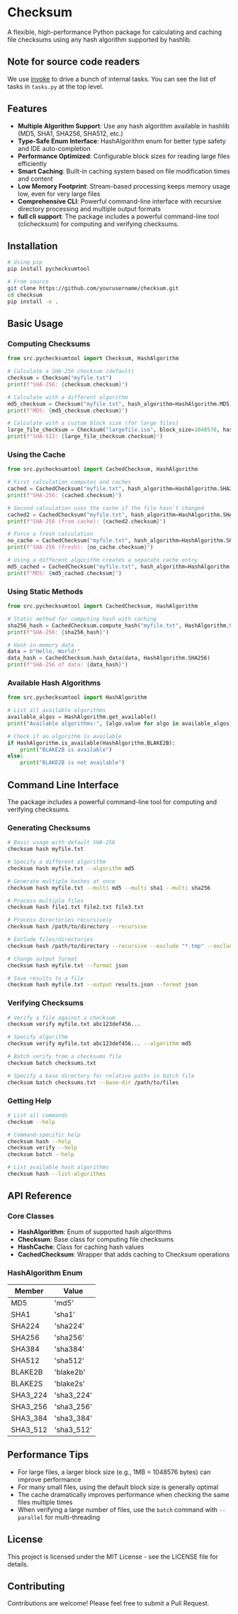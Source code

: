 # Checksum

A flexible, high-performance Python package for calculating and caching file checksums using any hash algorithm supported by hashlib.

## Note for source code readers
We use [invoke](https://docs.pyinvoke.org/en/stable/) to drive a bunch of internal tasks. 
You can see the list of tasks in `tasks.py` at the top level. 

## Features

- **Multiple Algorithm Support**: Use any hash algorithm available in hashlib (MD5, SHA1, SHA256, SHA512, etc.)
- **Type-Safe Enum Interface**: HashAlgorithm enum for better type safety and IDE auto-completion
- **Performance Optimized**: Configurable block sizes for reading large files efficiently
- **Smart Caching**: Built-in caching system based on file modification times and content
- **Low Memory Footprint**: Stream-based processing keeps memory usage low, even for very large files
- **Comprehensive CLI**: Powerful command-line interface with recursive directory processing and multiple output formats
- **full cli support**: The package includes a powerful command-line tool (clichecksum) for computing and verifying checksums.
## Installation

```bash
# Using pip
pip install pychecksumtool

# From source
git clone https://github.com/yourusername/checksum.git
cd checksum
pip install -e .
```

## Basic Usage

### Computing Checksums

```python
from src.pychecksumtool import Checksum, HashAlgorithm

# Calculate a SHA-256 checksum (default)
checksum = Checksum("myfile.txt")
print(f"SHA-256: {checksum.checksum}")

# Calculate with a different algorithm
md5_checksum = Checksum("myfile.txt", hash_algorithm=HashAlgorithm.MD5)
print(f"MD5: {md5_checksum.checksum}")

# Calculate with a custom block size (for large files)
large_file_checksum = Checksum("largefile.iso", block_size=1048576, hash_algorithm=HashAlgorithm.SHA512)
print(f"SHA-512: {large_file_checksum.checksum}")
```

### Using the Cache

```python
from src.pychecksumtool import CachedChecksum, HashAlgorithm

# First calculation computes and caches
cached = CachedChecksum("myfile.txt", hash_algorithm=HashAlgorithm.SHA256)
print(f"SHA-256: {cached.checksum}")

# Second calculation uses the cache if the file hasn't changed
cached2 = CachedChecksum("myfile.txt", hash_algorithm=HashAlgorithm.SHA256)
print(f"SHA-256 (from cache): {cached2.checksum}")

# Force a fresh calculation
no_cache = CachedChecksum("myfile.txt", hash_algorithm=HashAlgorithm.SHA256, use_cache=False)
print(f"SHA-256 (fresh): {no_cache.checksum}")

# Using a different algorithm creates a separate cache entry
md5_cached = CachedChecksum("myfile.txt", hash_algorithm=HashAlgorithm.MD5)
print(f"MD5: {md5_cached.checksum}")
```

### Using Static Methods

```python
from src.pychecksumtool import CachedChecksum, HashAlgorithm

# Static method for computing hash with caching
sha256_hash = CachedChecksum.compute_hash("myfile.txt", HashAlgorithm.SHA256)
print(f"SHA-256: {sha256_hash}")

# Hash in-memory data
data = b"Hello, World!"
data_hash = CachedChecksum.hash_data(data, HashAlgorithm.SHA256)
print(f"SHA-256 of data: {data_hash}")
```

### Available Hash Algorithms

```python
from src.pychecksumtool import HashAlgorithm

# List all available algorithms
available_algos = HashAlgorithm.get_available()
print("Available algorithms:", [algo.value for algo in available_algos])

# Check if an algorithm is available
if HashAlgorithm.is_available(HashAlgorithm.BLAKE2B):
    print("BLAKE2B is available")
else:
    print("BLAKE2B is not available")
```

## Command Line Interface

The package includes a powerful command-line tool for computing and verifying checksums.

### Generating Checksums

```bash
# Basic usage with default SHA-256
checksum hash myfile.txt

# Specify a different algorithm
checksum hash myfile.txt --algorithm md5

# Generate multiple hashes at once
checksum hash myfile.txt --multi md5 --multi sha1 --multi sha256

# Process multiple files
checksum hash file1.txt file2.txt file3.txt

# Process directories recursively
checksum hash /path/to/directory --recursive

# Exclude files/directories
checksum hash /path/to/directory --recursive --exclude "*.tmp" --exclude "*cache*"

# Change output format
checksum hash myfile.txt --format json

# Save results to a file
checksum hash myfile.txt --output results.json --format json
```

### Verifying Checksums

```bash
# Verify a file against a checksum
checksum verify myfile.txt abc123def456...

# Specify algorithm
checksum verify myfile.txt abc123def456... --algorithm md5

# Batch verify from a checksums file
checksum batch checksums.txt

# Specify a base directory for relative paths in batch file
checksum batch checksums.txt --base-dir /path/to/files
```

### Getting Help

```bash
# List all commands
checksum --help

# Command-specific help
checksum hash --help
checksum verify --help
checksum batch --help

# List available hash algorithms
checksum hash --list-algorithms
```

## API Reference

### Core Classes

- **HashAlgorithm**: Enum of supported hash algorithms
- **Checksum**: Base class for computing file checksums
- **HashCache**: Class for caching hash values
- **CachedChecksum**: Wrapper that adds caching to Checksum operations

### HashAlgorithm Enum

| Member   | Value     |
|----------|-----------|
| MD5      | 'md5'     |
| SHA1     | 'sha1'    |
| SHA224   | 'sha224'  |
| SHA256   | 'sha256'  |
| SHA384   | 'sha384'  |
| SHA512   | 'sha512'  |
| BLAKE2B  | 'blake2b' |
| BLAKE2S  | 'blake2s' |
| SHA3_224 | 'sha3_224'|
| SHA3_256 | 'sha3_256'|
| SHA3_384 | 'sha3_384'|
| SHA3_512 | 'sha3_512'|

## Performance Tips

- For large files, a larger block size (e.g., 1MB = 1048576 bytes) can improve performance
- For many small files, using the default block size is generally optimal
- The cache dramatically improves performance when checking the same files multiple times
- When verifying a large number of files, use the `batch` command with `--parallel` for multi-threading

## License

This project is licensed under the MIT License - see the LICENSE file for details.

## Contributing

Contributions are welcome! Please feel free to submit a Pull Request.